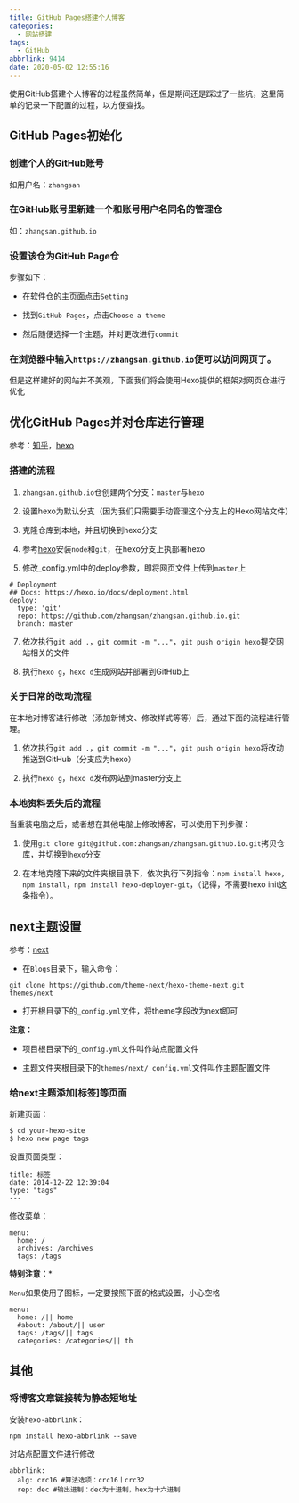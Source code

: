 ```yaml
---
title: GitHub Pages搭建个人博客
categories:
  - 网站搭建
tags:
  - GitHub
abbrlink: 9414
date: 2020-05-02 12:55:16
---
```

使用GitHub搭建个人博客的过程虽然简单，但是期间还是踩过了一些坑，这里简单的记录一下配置的过程，以方便查找。

<!-- more -->

## GitHub Pages初始化

### 创建个人的GitHub账号

如用户名：`zhangsan`

### 在GitHub账号里新建一个和账号用户名同名的管理仓

如：`zhangsan.github.io`

### 设置该仓为GitHub Page仓

步骤如下：

- 在软件仓的主页面点击`Setting`

- 找到`GitHub Pages`，点击`Choose a theme`

- 然后随便选择一个主题，并对更改进行`commit`

### 在浏览器中输入`https://zhangsan.github.io`便可以访问网页了。

但是这样建好的网站并不美观，下面我们将会使用Hexo提供的框架对网页仓进行优化

## 优化GitHub Pages并对仓库进行管理

参考：[知乎](https://www.zhihu.com/question/21193762/answer/79109280)，[hexo](https://hexo.io/zh-cn/docs/themes.html)

### 搭建的流程

1. `zhangsan.github.io`仓创建两个分支：`master`与`hexo`

2. 设置hexo为默认分支（因为我们只需要手动管理这个分支上的Hexo网站文件）

3. 克隆仓库到本地，并且切换到hexo分支

4. 参考[hexo](https://hexo.io/zh-cn/docs/)安装`node`和`git`，在hexo分支上执部署hexo

5. 修改_config.yml中的deploy参数，即将网页文件上传到`master`上

```
# Deployment
## Docs: https://hexo.io/docs/deployment.html
deploy:
  type: 'git'
  repo: https://github.com/zhangsan/zhangsan.github.io.git
  branch: master
```

7. 依次执行`git add .`，`git commit -m "..."`，`git push origin hexo`提交网站相关的文件

8. 执行`hexo g`，`hexo d`生成网站并部署到GitHub上

### 关于日常的改动流程

在本地对博客进行修改（添加新博文、修改样式等等）后，通过下面的流程进行管理。

1. 依次执行`git add .`，`git commit -m "..."`，`git push origin hexo`将改动推送到GitHub（分支应为hexo）

2. 执行`hexo g`，`hexo d`发布网站到master分支上

### 本地资料丢失后的流程

当重装电脑之后，或者想在其他电脑上修改博客，可以使用下列步骤：

1. 使用`git clone git@github.com:zhangsan/zhangsan.github.io.git`拷贝仓库，并切换到`hexo`分支

2. 在本地克隆下来的文件夹根目录下，依次执行下列指令：`npm install hexo`，`npm install`，`npm install hexo-deployer-git`，（记得，不需要hexo init这条指令）。

## next主题设置

参考：[next](https://theme-next.iissnan.com/getting-started.html)

- 在`Blogs`目录下，输入命令：

```
git clone https://github.com/theme-next/hexo-theme-next.git themes/next
```

- 打开根目录下的`_config.yml`文件，将theme字段改为next即可

**注意：**

- 项目根目录下的`_config.yml`文件叫作站点配置文件

- 主题文件夹根目录下的`themes/next/_config.yml`文件叫作主题配置文件


### 给next主题添加[标签]等页面

新建页面：

```
$ cd your-hexo-site
$ hexo new page tags

```

设置页面类型：

```
title: 标签
date: 2014-12-22 12:39:04
type: "tags"
---
```

修改菜单：

```
menu:
  home: /
  archives: /archives
  tags: /tags
```

**特别注意：***

`Menu`如果使用了图标，一定要按照下面的格式设置，小心空格

```
menu:
  home: /|| home
  #about: /about/|| user
  tags: /tags/|| tags
  categories: /categories/|| th
```

## 其他

### 将博客文章链接转为静态短地址

安装`hexo-abbrlink`：

```
npm install hexo-abbrlink --save
```

对站点配置文件进行修改

```
abbrlink:
  alg: crc16 #算法选项：crc16丨crc32
  rep: dec #输出进制：dec为十进制，hex为十六进制
```